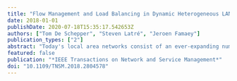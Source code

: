 ```yaml
---
title: "Flow Management and Load Balancing in Dynamic Heterogeneous LANs"
date: 2018-01-01
publishDate: 2020-07-18T15:35:17.542653Z
authors: ["Tom De Schepper", "Steven Latré", "Jeroen Famaey"]
publication_types: ["2"]
abstract: "Today's local area networks consist of an ever-expanding number of heterogeneous consumer devices and communication technologies. Despite supporting multiple technologies, those devices tend to connect to the Internet using a single technology, based on predefined priorities. This static behavior does not allow the network to unlock its full potential, which becomes increasingly more important as the quality of service (QoS) requirements of services grow. Moreover, existing approaches make use of theoretical models that assume, unrealistically, full knowledge of the network. To this extent, we present a multi-technology flow-management load balancing framework that dynamically re-routes traffic through heterogeneous networks, in order to maximize the global throughput, based on changing network conditions and QoS demands. Along a problem formulation, we focus on the estimation of wireless and dynamic network characteristics and provide a thorough evaluation through simulations and a prototype implementation. We show that our framework is indeed capable of responding to dynamic network events in real-time and offers an increased overall throughput by optimally using the network's capacity. This results in a throughput increase of around 20 % on average."
featured: false
publication: "*IEEE Transactions on Network and Service Management*"
doi: "10.1109/TNSM.2018.2804578"
---
```



